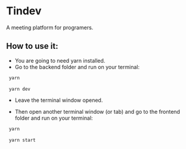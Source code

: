 # Tindev
A meeting platform for programers.

 ## How to use it:
- You are going to need yarn installed.
- Go to the backend folder and run on your terminal:

 ```bash
  yarn
  
  yarn dev
```
- Leave the terminal window opened.

 - Then open another terminal window (or tab) and go to the frontend folder and run on your terminal:

 ```bash
  yarn
  
  yarn start
```
